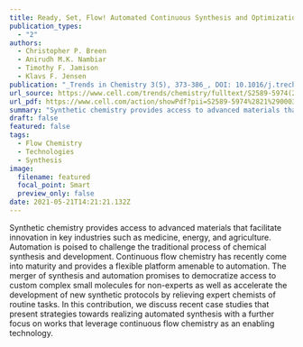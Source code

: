 ```yaml
---
title: Ready, Set, Flow! Automated Continuous Synthesis and Optimization
publication_types:
  - "2"
authors:
  - Christopher P. Breen
  - Anirudh M.K. Nambiar
  - Timothy F. Jamison
  - Klavs F. Jensen
publication: "_Trends in Chemistry 3(5), 373-386_, DOI: 10.1016/j.trechm.2021.02.005"
url_source: https://www.cell.com/trends/chemistry/fulltext/S2589-5974(21)00036-8
url_pdf: https://www.cell.com/action/showPdf?pii=S2589-5974%2821%2900036-8
summary: "Synthetic chemistry provides access to advanced materials that facilitate innovation in key industries such as medicine, energy, and agriculture. Automation is poised to challenge the traditional process of chemical synthesis and development. Continuous flow chemistry has recently come into maturity and provides a flexible platform amenable to automation. The merger of synthesis and automation promises to democratize access to custom complex small molecules for non-experts as well as accelerate the development of new synthetic protocols by relieving expert chemists of routine tasks. In this contribution, we discuss recent case studies that present strategies towards realizing automated synthesis with a further focus on works that leverage continuous flow chemistry as an enabling technology."
draft: false
featured: false
tags:
  - Flow Chemistry
  - Technologies
  - Synthesis
image:
  filename: featured
  focal_point: Smart
  preview_only: false
date: 2021-05-21T14:21:21.132Z
---
```

  Synthetic chemistry provides access to advanced materials that facilitate innovation in key industries such as medicine, energy, and agriculture. Automation is poised to challenge the traditional process of chemical synthesis and development. Continuous flow chemistry has recently come into maturity and provides a flexible platform amenable to automation. The merger of synthesis and automation promises to democratize access to custom complex small molecules for non-experts as well as accelerate the development of new synthetic protocols by relieving expert chemists of routine tasks. In this contribution, we discuss recent case studies that present strategies towards realizing automated synthesis with a further focus on works that leverage continuous flow chemistry as an enabling technology.
